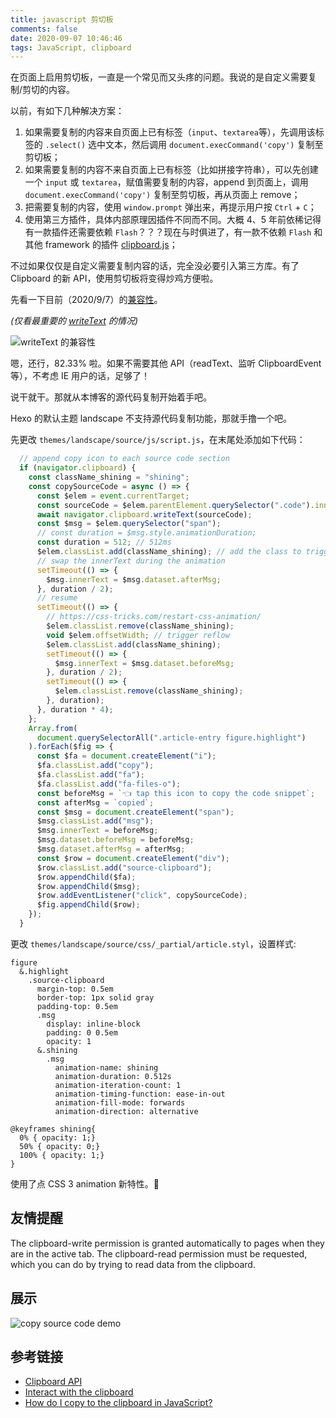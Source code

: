 ```yaml
---
title: javascript 剪切板
comments: false
date: 2020-09-07 10:46:46
tags: JavaScript, clipboard
---
```


在页面上启用剪切板，一直是一个常见而又头疼的问题。我说的是自定义需要复制/剪切的内容。

以前，有如下几种解决方案：

1. 如果需要复制的内容来自页面上已有标签（`input`、`textarea`等），先调用该标签的 `.select()` 选中文本，然后调用 `document.execCommand('copy')` 复制至剪切板；
2. 如果需要复制的内容不来自页面上已有标签（比如拼接字符串），可以先创建一个 `input` 或 `textarea`，赋值需要复制的内容，append 到页面上，调用 `document.execCommand('copy')` 复制至剪切板，再从页面上 remove；
3. 把需要复制的内容，使用 `window.prompt` 弹出来，再提示用户按 `Ctrl` + `C`；
4. 使用第三方插件，具体内部原理因插件不同而不同。大概 4、5 年前依稀记得有一款插件还需要依赖 `Flash`？？？现在与时俱进了，有一款不依赖 `Flash` 和其他 framework 的插件 [clipboard.js](https://clipboardjs.com/)；

不过如果仅仅是自定义需要复制内容的话，完全没必要引入第三方库。有了 Clipboard 的新 API，使用剪切板将变得炒鸡方便啦。

先看一下目前（2020/9/7）的[兼容性](https://caniuse.com/?search=clipboard)。

*(仅看最重要的 [writeText](https://developer.mozilla.org/en-US/docs/Web/API/Clipboard/writeText) 的情况)*

![`writeText` 的兼容性](/images/javascript-clipboard-API/writeText%20compatibility.PNG)

嗯，还行，82.33% 啦。如果不需要其他 API（readText、监听 ClipboardEvent 等），不考虑 IE 用户的话，足够了！

说干就干。那就从本博客的源代码复制开始着手吧。

Hexo 的默认主题 landscape 不支持源代码复制功能，那就手撸一个吧。

先更改 `themes/landscape/source/js/script.js`，在末尾处添加如下代码：

``` js
  // append copy icon to each source code section
  if (navigator.clipboard) {
    const className_shining = "shining";
    const copySourceCode = async () => {
      const $elem = event.currentTarget;
      const sourceCode = $elem.parentElement.querySelector(".code").innerText;
      await navigator.clipboard.writeText(sourceCode);
      const $msg = $elem.querySelector("span");
      // const duration = $msg.style.animationDuration;
      const duration = 512; // 512ms
      $elem.classList.add(className_shining); // add the class to trigger the animation
      // swap the innerText during the animation
      setTimeout(() => {
        $msg.innerText = $msg.dataset.afterMsg;
      }, duration / 2);
      // resume
      setTimeout(() => {
        // https://css-tricks.com/restart-css-animation/
        $elem.classList.remove(className_shining);
        void $elem.offsetWidth; // trigger reflow
        $elem.classList.add(className_shining);
        setTimeout(() => {
          $msg.innerText = $msg.dataset.beforeMsg;
        }, duration / 2);
        setTimeout(() => {
          $elem.classList.remove(className_shining);
        }, duration);
      }, duration * 4);
    };
    Array.from(
      document.querySelectorAll(".article-entry figure.highlight")
    ).forEach($fig => {
      const $fa = document.createElement("i");
      $fa.classList.add("copy");
      $fa.classList.add("fa");
      $fa.classList.add("fa-files-o");
      const beforeMsg = `👈 tap this icon to copy the code snippet`;
      const afterMsg = `copied`;
      const $msg = document.createElement("span");
      $msg.classList.add("msg");
      $msg.innerText = beforeMsg;
      $msg.dataset.beforeMsg = beforeMsg;
      $msg.dataset.afterMsg = afterMsg;
      const $row = document.createElement("div");
      $row.classList.add("source-clipboard");
      $row.appendChild($fa);
      $row.appendChild($msg);
      $row.addEventListener("click", copySourceCode);
      $fig.appendChild($row);
    });
  }
```

更改 `themes/landscape/source/css/_partial/article.styl`，设置样式:

``` styl
figure
  &.highlight
    .source-clipboard
      margin-top: 0.5em
      border-top: 1px solid gray
      padding-top: 0.5em
      .msg
        display: inline-block
        padding: 0 0.5em
        opacity: 1
      &.shining
        .msg
          animation-name: shining 
          animation-duration: 0.512s
          animation-iteration-count: 1
          animation-timing-function: ease-in-out
          animation-fill-mode: forwards
          animation-direction: alternative

@keyframes shining{
  0% { opacity: 1;}
  50% { opacity: 0;}
  100% { opacity: 1;}
}
```

使用了点 CSS 3 animation 新特性。🙂

## 友情提醒

The clipboard-write permission is granted automatically to pages when they are in the active tab. The clipboard-read permission must be requested, which you can do by trying to read data from the clipboard.

## 展示

![copy source code demo](/images/javascript-clipboard-API/demo.gif)

## 参考链接

- [Clipboard API](https://developer.mozilla.org/en-US/docs/Web/API/Clipboard_API)
- [Interact with the clipboard](https://developer.mozilla.org/en-US/docs/Mozilla/Add-ons/WebExtensions/Interact_with_the_clipboard)
- [How do I copy to the clipboard in JavaScript?](https://stackoverflow.com/questions/400212/how-do-i-copy-to-the-clipboard-in-javascript)
